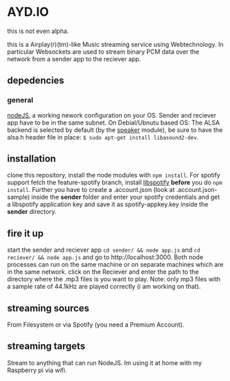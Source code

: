 # AYD.IO
this is not even alpha.

this is a Airplay(r)(tm)-like Music streaming service using Webtechnology. In particular Websockets are used to stream binary PCM data over the network from a sender app to the reciever app.

## depedencies
### general
[nodeJS](http://nodejs.org/download/), a working nework configuration on your OS. Sender and reciever app have to be in the same subnet.
On Debial/Ubnutu based OS: The ALSA backend is selected by default (by the [speaker](https://npmjs.org/package/speaker) module), be sure to have the alsa.h header file in place: `$ sudo apt-get install libasound2-dev`.

## installation
clone this repository, install the node modules with `npm install`. 
For spotify support fetch the feature-spotify branch, install [libspotify](https://developer.spotify.com/technologies/libspotify/) **before** you do `npm install`. Further you have to create a .account.json (look at .account.json-sample) inside the **sender** folder  and enter your spotify credentials and get a libspotify application key and save it as spotify-appkey.key inside the **sender** directory.

## fire it up
start the sender and reciever app `cd sender/ && node app.js` and `cd reciever/ && node app.js` and go to http://localhost:3000.
Both node processes can run on the same machine or on separate machines which are in the same network. 
click on the Reciever and enter the path to the directory where the .mp3 files is you want to play. 
Note: only mp3 files with a sample rate of 44.1kHz are played correctly (i am working on that).

## streaming sources
From Filesystem or via Spotify (you need a Premium Account).

## streaming targets
Stream to anything that can run NodeJS.
Im using it at home with my Raspberry pi via wifi.
